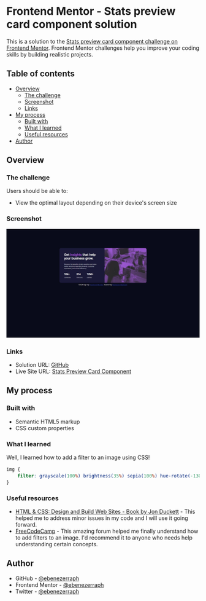 # Frontend Mentor - Stats preview card component solution

This is a solution to the [Stats preview card component challenge on Frontend Mentor](https://www.frontendmentor.io/challenges/stats-preview-card-component-8JqbgoU62). Frontend Mentor challenges help you improve your coding skills by building realistic projects. 

## Table of contents

- [Overview](#overview)
  - [The challenge](#the-challenge)
  - [Screenshot](#screenshot)
  - [Links](#links)
- [My process](#my-process)
  - [Built with](#built-with)
  - [What I learned](#what-i-learned)
  - [Useful resources](#useful-resources)
- [Author](#author)

## Overview

### The challenge

Users should be able to:

- View the optimal layout depending on their device's screen size

### Screenshot

![](images/stats-preview-card-components.jpg)

### Links

- Solution URL: [GitHub](https://www.github.com/ebenezerraph/stats-preview-card-Ccomponent/)
- Live Site URL: [Stats Preview Card Component](https://ebenezerraph.github.io/stats-preview-card-component/)

## My process

### Built with

- Semantic HTML5 markup
- CSS custom properties

### What I learned

Well, I learned how to add a filter to an image using CSS!

```css
img {
    filter: grayscale(100%) brightness(35%) sepia(100%) hue-rotate(-130deg) saturate(600%) contrast(0.69);
}
```

### Useful resources

- [HTML & CSS: Design and Build Web Sites - Book by Jon Duckett](https://www.htmlandcssbook.com/) - This helped me to address minor issues in my code and I will use it going forward.
- [FreeCodeCamp](https://forum.freecodecamp.org/) - This amazing forum helped me finally understand how to add filters to an image. I'd recommend it to anyone who needs help understanding certain concepts.

## Author

- GitHub - [@ebenezerraph](https://www.github.com/ebenezerraph)
- Frontend Mentor - [@ebenezerraph](https://www.frontendmentor.io/profile/ebenezerraph)
- Twitter - [@ebenezerraph](https://www.twitter.com/ebenezerraph)
